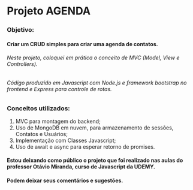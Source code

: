 # Projeto AGENDA

### Objetivo:
#### Criar um CRUD simples para criar uma agenda de contatos.

###### Neste projeto, coloquei em prática o conceito de MVC (Model, View e Controllers).
###### Código produzido em Javascript com Node.js e framework bootstrap no frontend e Express para controle de rotas.

### Conceitos utilizados:

1. MVC para montagem do backend;
2. Uso de MongoDB em nuvem, para armazenamento de sessões, Contatos e Usuários;
3. Implementação com Classes Javascript;
4. Uso de await e async para esperar retorno de promises.

#### Estou deixando como público o projeto que foi realizado nas aulas do professor Otávio Miranda, curso de Javascript da UDEMY.

#### Podem deixar seus comentários e sugestões.
